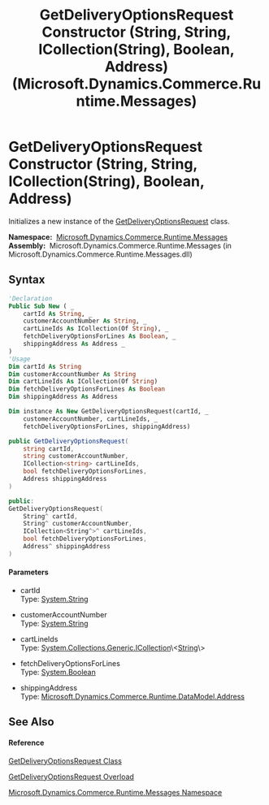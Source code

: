 ﻿---
title: GetDeliveryOptionsRequest Constructor (String, String, ICollection(String), Boolean, Address) (Microsoft.Dynamics.Commerce.Runtime.Messages)
TOCTitle: GetDeliveryOptionsRequest Constructor (String, String, ICollection(String), Boolean, Address)
ms:assetid: M:Microsoft.Dynamics.Commerce.Runtime.Messages.GetDeliveryOptionsRequest.#ctor(System.String,System.String,System.Collections.Generic.ICollection{System.String},System.Boolean,Microsoft.Dynamics.Commerce.Runtime.DataModel.Address)
ms:mtpsurl: https://technet.microsoft.com/en-us/library/microsoft.dynamics.commerce.runtime.messages.getdeliveryoptionsrequest.getdeliveryoptionsrequest(v=AX.60)
ms:contentKeyID: 62211177
ms.date: 05/18/2015
mtps_version: v=AX.60
dev_langs:
- vb
- csharp
- c++
---

# GetDeliveryOptionsRequest Constructor (String, String, ICollection(String), Boolean, Address)

Initializes a new instance of the [GetDeliveryOptionsRequest](getdeliveryoptionsrequest-class-microsoft-dynamics-commerce-runtime-messages.md) class.

**Namespace:**  [Microsoft.Dynamics.Commerce.Runtime.Messages](microsoft-dynamics-commerce-runtime-messages-namespace.md)  
**Assembly:**  Microsoft.Dynamics.Commerce.Runtime.Messages (in Microsoft.Dynamics.Commerce.Runtime.Messages.dll)

## Syntax

``` vb
'Declaration
Public Sub New ( _
    cartId As String, _
    customerAccountNumber As String, _
    cartLineIds As ICollection(Of String), _
    fetchDeliveryOptionsForLines As Boolean, _
    shippingAddress As Address _
)
'Usage
Dim cartId As String
Dim customerAccountNumber As String
Dim cartLineIds As ICollection(Of String)
Dim fetchDeliveryOptionsForLines As Boolean
Dim shippingAddress As Address

Dim instance As New GetDeliveryOptionsRequest(cartId, _
    customerAccountNumber, cartLineIds, _
    fetchDeliveryOptionsForLines, shippingAddress)
```

``` csharp
public GetDeliveryOptionsRequest(
    string cartId,
    string customerAccountNumber,
    ICollection<string> cartLineIds,
    bool fetchDeliveryOptionsForLines,
    Address shippingAddress
)
```

``` c++
public:
GetDeliveryOptionsRequest(
    String^ cartId, 
    String^ customerAccountNumber, 
    ICollection<String^>^ cartLineIds, 
    bool fetchDeliveryOptionsForLines, 
    Address^ shippingAddress
)
```

#### Parameters

  - cartId  
    Type: [System.String](https://technet.microsoft.com/en-us/library/s1wwdcbf\(v=ax.60\))  

<!-- end list -->

  - customerAccountNumber  
    Type: [System.String](https://technet.microsoft.com/en-us/library/s1wwdcbf\(v=ax.60\))  

<!-- end list -->

  - cartLineIds  
    Type: [System.Collections.Generic.ICollection](https://technet.microsoft.com/en-us/library/92t2ye13\(v=ax.60\))\<[String](https://technet.microsoft.com/en-us/library/s1wwdcbf\(v=ax.60\))\>  

<!-- end list -->

  - fetchDeliveryOptionsForLines  
    Type: [System.Boolean](https://technet.microsoft.com/en-us/library/a28wyd50\(v=ax.60\))  

<!-- end list -->

  - shippingAddress  
    Type: [Microsoft.Dynamics.Commerce.Runtime.DataModel.Address](address-class-microsoft-dynamics-commerce-runtime-datamodel.md)  

## See Also

#### Reference

[GetDeliveryOptionsRequest Class](getdeliveryoptionsrequest-class-microsoft-dynamics-commerce-runtime-messages.md)

[GetDeliveryOptionsRequest Overload](getdeliveryoptionsrequest-constructor-microsoft-dynamics-commerce-runtime-messages.md)

[Microsoft.Dynamics.Commerce.Runtime.Messages Namespace](microsoft-dynamics-commerce-runtime-messages-namespace.md)

